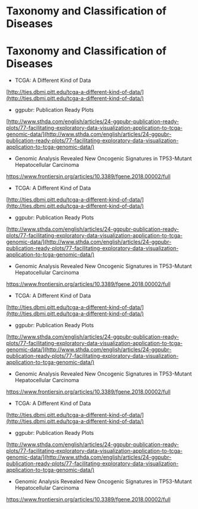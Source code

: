 # Taxonomy and Classification of Diseases


# Taxonomy and Classification of Diseases

* TCGA: A Different Kind of Data

[http://ties.dbmi.pitt.edu/tcga-a-different-kind-of-data/](http://ties.dbmi.pitt.edu/tcga-a-different-kind-of-data/)

* ggpubr: Publication Ready Plots

[http://www.sthda.com/english/articles/24-ggpubr-publication-ready-plots/77-facilitating-exploratory-data-visualization-application-to-tcga-genomic-data/](http://www.sthda.com/english/articles/24-ggpubr-publication-ready-plots/77-facilitating-exploratory-data-visualization-application-to-tcga-genomic-data/)



* Genomic Analysis Revealed New Oncogenic Signatures in TP53-Mutant Hepatocellular Carcinoma

https://www.frontiersin.org/articles/10.3389/fgene.2018.00002/full



* TCGA: A Different Kind of Data

[http://ties.dbmi.pitt.edu/tcga-a-different-kind-of-data/](http://ties.dbmi.pitt.edu/tcga-a-different-kind-of-data/)

* ggpubr: Publication Ready Plots

[http://www.sthda.com/english/articles/24-ggpubr-publication-ready-plots/77-facilitating-exploratory-data-visualization-application-to-tcga-genomic-data/](http://www.sthda.com/english/articles/24-ggpubr-publication-ready-plots/77-facilitating-exploratory-data-visualization-application-to-tcga-genomic-data/)



* Genomic Analysis Revealed New Oncogenic Signatures in TP53-Mutant Hepatocellular Carcinoma

https://www.frontiersin.org/articles/10.3389/fgene.2018.00002/full



* TCGA: A Different Kind of Data

[http://ties.dbmi.pitt.edu/tcga-a-different-kind-of-data/](http://ties.dbmi.pitt.edu/tcga-a-different-kind-of-data/)

* ggpubr: Publication Ready Plots

[http://www.sthda.com/english/articles/24-ggpubr-publication-ready-plots/77-facilitating-exploratory-data-visualization-application-to-tcga-genomic-data/](http://www.sthda.com/english/articles/24-ggpubr-publication-ready-plots/77-facilitating-exploratory-data-visualization-application-to-tcga-genomic-data/)



* Genomic Analysis Revealed New Oncogenic Signatures in TP53-Mutant Hepatocellular Carcinoma

https://www.frontiersin.org/articles/10.3389/fgene.2018.00002/full



* TCGA: A Different Kind of Data

[http://ties.dbmi.pitt.edu/tcga-a-different-kind-of-data/](http://ties.dbmi.pitt.edu/tcga-a-different-kind-of-data/)

* ggpubr: Publication Ready Plots

[http://www.sthda.com/english/articles/24-ggpubr-publication-ready-plots/77-facilitating-exploratory-data-visualization-application-to-tcga-genomic-data/](http://www.sthda.com/english/articles/24-ggpubr-publication-ready-plots/77-facilitating-exploratory-data-visualization-application-to-tcga-genomic-data/)



* Genomic Analysis Revealed New Oncogenic Signatures in TP53-Mutant Hepatocellular Carcinoma

https://www.frontiersin.org/articles/10.3389/fgene.2018.00002/full

